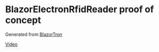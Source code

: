 # BlazorElectronRfidReader proof of concept

Generated from [BlazorTron](https://github.com/mbegole/BlazorTron)

[Video](https://www.youtube.com/watch?v=yDxDLYvoTXs)